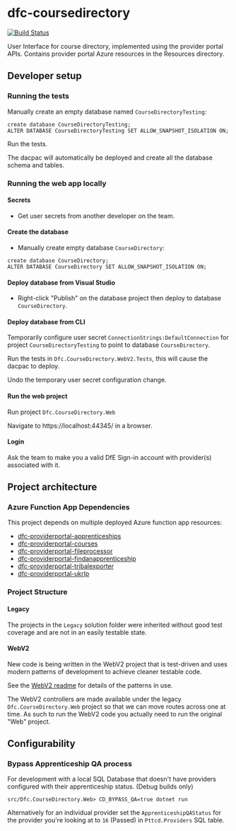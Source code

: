 # dfc-coursedirectory

[![Build Status](https://dev.azure.com/sfa-gov-uk/Digital%20First%20Careers/_apis/build/status/Find%20an%20Opportunity/dfc-coursedirectory?branchName=main)](https://dev.azure.com/sfa-gov-uk/Digital%20First%20Careers/_build/latest?definitionId=1700&branchName=main)

User Interface for course directory, implemented using the provider portal APIs.
Contains provider portal Azure resources in the Resources directory.

## Developer setup

### Running the tests

Manually create an empty database named `CourseDirectoryTesting`:

```
create database CourseDirectoryTesting;
ALTER DATABASE CourseDirectoryTesting SET ALLOW_SNAPSHOT_ISOLATION ON;
```

Run the tests.

The dacpac will automatically be deployed and create all the database schema and tables.

### Running the web app locally

#### Secrets

* Get user secrets from another developer on the team.

#### Create the database

* Manually create empty database `CourseDirectory`:

```
create database CourseDirectory;
ALTER DATABASE CourseDirectory SET ALLOW_SNAPSHOT_ISOLATION ON;
```

#### Deploy database from Visual Studio

* Right-click "Publish" on the database project then deploy to database `CourseDirectory`.

#### Deploy database from CLI

Temporarily configure user secret `ConnectionStrings:DefaultConnection` for project `CourseDirectoryTesting` to point to database `CourseDirectory`.

Run the tests in `Dfc.CourseDirectory.WebV2.Tests`, this will cause the dacpac to deploy.

Undo the temporary user secret configuration change.

#### Run the web project

Run project `Dfc.CourseDirectory.Web`

Navigate to https://localhost:44345/ in a browser.

#### Login

Ask the team to make you a valid DfE Sign-in account with provider(s) associated with it.

## Project architecture


### Azure Function App Dependencies

This project depends on multiple deployed Azure function app resources:

* [dfc-providerportal-apprenticeships](https://github.com/skillsfundingagency/dfc-providerportal-apprenticeships)
* [dfc-providerportal-courses](https://github.com/SkillsFundingAgency/dfc-providerportal-courses)
* [dfc-providerportal-fileprocessor](https://github.com/SkillsFundingAgency/dfc-providerportal-fileprocessor)
* [dfc-providerportal-findanapprenticeship](https://github.com/SkillsFundingAgency/dfc-providerportal-findanapprenticeship)
* [dfc-providerportal-tribalexporter](https://github.com/SkillsFundingAgency/dfc-providerportal-tribalexporter)
* [dfc-providerportal-ukrlp](https://github.com/SkillsFundingAgency/dfc-providerportal-ukrlp)

### Project Structure

#### Legacy

The projects in the `Legacy` solution folder were inherited without good test coverage and are not in an easily testable state.

#### WebV2

New code is being written in the WebV2 project that is test-driven and uses modern patterns of development to achieve cleaner testable code.

See the [WebV2 readme](src/Dfc.CourseDirectory.WebV2/README.md) for details of the patterns in use.

The WebV2 controllers are made available under the legacy `Dfc.CourseDirectory.Web` project so that we can move routes across one at time. As such to run the WebV2 code you actually need to run the original "Web" project.

## Configurability

### Bypass Apprenticeship QA process

For development with a local SQL Database that doesn't have providers
configured with their apprenticeship status. (Debug builds only)

```
src/Dfc.CourseDirectory.Web> CD_BYPASS_QA=true dotnet run
```

Alternatively for an individual provider set the `ApprenticeshipQAStatus` for
the provider you're looking at to `16` (Passed) in `Pttcd.Providers` SQL table.
